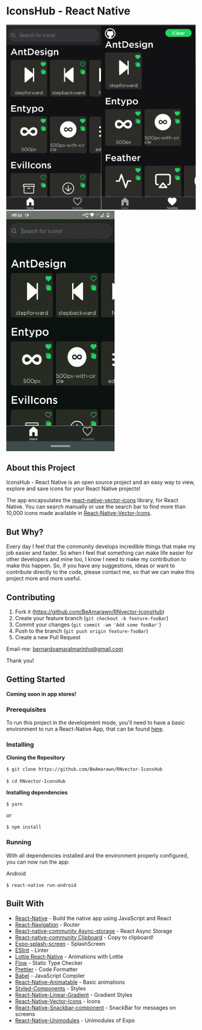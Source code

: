 # IconsHub - React Native

![Preview-Screens](https://github.com/BeAmarawn/RNvector-IconsHub/blob/develop/promoImages/Screenshots.png)
![Preview-Gif](https://github.com/BeAmarawn/RNvector-IconsHub/blob/develop/promoImages/loading.gif)

## About this Project

IconsHub - React Native is an open source project and an easy way to view, explore and save icons for your React Native projects!

The app encapsulates the [react-native-vector-icons](https://github.com/oblador/react-native-vector-icons) library, for React Native. You can search manually or use the search bar to find more than 10,000 icons made available in [React-Native-Vector-Icons](https://github.com/oblador/react-native-vector-icons).


## But Why?

Every day I feel that the community develops incredible things that make my job easier and faster. So when I feel that something can make life easier for other developers and mine too, I know I need to make my contribution to make this happen.
So, if you have any suggestions, ideas or want to contribute directly to the code, please contact me, so that we can make this project more and more useful.

## Contributing

1. Fork it (<https://github.com/BeAmarawn/RNvector-IconsHub>)
2. Create your feature branch (`git checkout -b feature-fooBar`)
3. Commit your changes (`git commit -am 'Add some fooBar'`)
4. Push to the branch (`git push origin feature-fooBar`)
5. Create a new Pull Request

Email-me: bernardoamaralmarinho@gmail.com

Thank you!

## Getting Started

**Coming soon in app stores!** 

### Prerequisites

To run this project in the development mode, you'll need to have a basic environment to run a React-Native App, that can be found [here](https://facebook.github.io/react-native/docs/getting-started).

### Installing

**Cloning the Repository**

```
$ git clone https://github.com/BeAmarawn/RNvector-IconsHub

$ cd RNvector-IconsHub
```

**Installing dependencies**

```
$ yarn
```

_or_

```
$ npm install
```

### Running

With all dependencies installed and the environment properly configured, you can now run the app:

Android

```
$ react-native run-android
```

## Built With

- [React-Native](https://facebook.github.io/react-native/) - Build the native app using JavaScript and React
- [React-Navigation](https://reactnavigation.org/docs/en/getting-started.html) - Router
- [React-native-community Async-storage](https://react-native-async-storage.github.io/async-storage/) - React Async Storage
- [React-native-community Clipboard](https://github.com/react-native-clipboard/clipboard) - Copy to clipboard!
- [Expo-splash-screen](https://docs.expo.io/versions/latest/sdk/splash-screen/) - SplashScreen
- [ESlint](https://eslint.org/) - Linter
- [Lottie React-Native](https://github.com/lottie-react-native/lottie-react-native) - Animations with Lottie
- [Flow](https://redux-saga.js.org/) - Static Type Checker
- [Prettier](https://prettier.io/) - Code Formatter
- [Babel](https://babeljs.io/) - JavaScript Compiler
- [React-Native-Animatable](https://github.com/oblador/react-native-animatable) - Basic animations
- [Styled-Components](https://www.styled-components.com/) - Styles
- [React-Native-Linear-Gradient](https://github.com/react-native-community/react-native-linear-gradient) - Gradient Styles
- [React-Native-Vector-Icons](https://github.com/oblador/react-native-vector-icons) - Icons
- [React-Native-Snackbar-component](https://github.com/sidevesh/react-native-snackbar-component) - SnackBar for messages on screens
- [React-Native-Unimodules](https://docs.expo.io/bare/installing-unimodules/) - Unimodules of Expo

